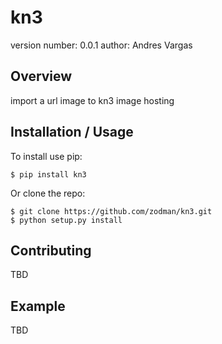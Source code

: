 kn3
===============================

version number: 0.0.1
author: Andres Vargas

Overview
--------

import a url image to kn3 image hosting

Installation / Usage
--------------------

To install use pip:

    $ pip install kn3


Or clone the repo:

    $ git clone https://github.com/zodman/kn3.git
    $ python setup.py install
    
Contributing
------------

TBD

Example
-------

TBD